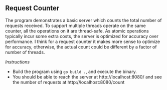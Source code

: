 ## Request Counter ##

The program demonstrates a basic server which counts the total number of requests received. To support multiple threads operate on the same counter, all the operations on it are thread-safe. As atomic operations typically incur some extra costs, the server is optimized for accuracy over performance. I think for a request counter it makes more sense to optimize for accuracy, otherwise, the actual count could be different by a factor of number of threads.

*Instructions*

- Build the program using `go build .`, and execute the binary.
- You should be able to reach the server at http://localhost:8080/ and see the number of requests at http://localhost:8080/count
